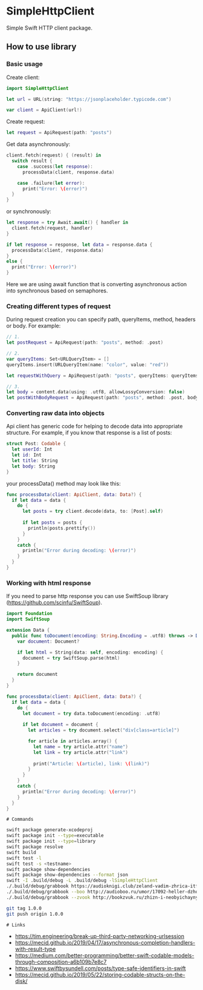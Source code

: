 # SimpleHttpClient

Simple Swift HTTP client package.

## How to use library
    
### Basic usage
        
Create client:
    
```swift
import SimpleHttpClient

let url = URL(string: "https://jsonplaceholder.typicode.com")

var client = ApiClient(url!)
```

Create request:
    
```swift
let request = ApiRequest(path: "posts")
```

Get data asynchronously:

```swift
client.fetch(request) { (result) in
  switch result {
    case .success(let response):
      processData(client, response.data)

    case .failure(let error):
      print("Error: \(error)")
  }
}
```

or synchronously:

```swift
let response = try Await.await() { handler in
  client.fetch(request, handler)
}

if let response = response, let data = response.data {
  processData(client, response.data)
}
else {
  print("Error: \(error)")
}
```    

Here we are using await function that is converting asynchronous action into synchronous
based on semaphores.

### Creating different types of request

During request creation you can specify path, queryItems, method, headers or body. For example:

```swift
// 1.
let postRequest = ApiRequest(path: "posts", method: .post)

// 2.
var queryItems: Set<URLQueryItem> = []
queryItems.insert(URLQueryItem(name: "color", value: "red"))

let requestWithQuery = ApiRequest(path: "posts", queryItems: queryItems)

// 3.
let body = content.data(using: .utf8, allowLossyConversion: false)
let postWithBodyRequest = ApiRequest(path: "posts", method: .post, body: body)
```

### Converting raw data into objects

Api client has generic code for helping to decode data into appropriate structure. For example,
if you know that response is a list of posts:

```swift
struct Post: Codable {
  let userId: Int
  let id: Int
  let title: String
  let body: String
}
```

your processData() method may look like this:

```swift
func processData(client: ApiClient, data: Data?) {
  if let data = data {
    do {
      let posts = try client.decode(data, to: [Post].self)
        
      if let posts = posts {
        println(posts.prettify())
      }
    }
    catch {
      println("Error during decoding: \(error)")
    }
  }
}
```

### Working with html response

If you need to parse http response you can use SwiftSoup library (https://github.com/scinfu/SwiftSoup).

```swift
import Foundation
import SwiftSoup

extension Data {
  public func toDocument(encoding: String.Encoding = .utf8) throws -> Document? {
    var document: Document?

    if let html = String(data: self, encoding: encoding) {
      document = try SwiftSoup.parse(html)
    }

    return document
  }
}

func processData(client: ApiClient, data: Data?) {
  if let data = data {
    do {
      let document = try data.toDocument(encoding: .utf8)
        
      if let document = document {
        let articles = try document.select("div[class=article]")

        for article in articles.array() {
          let name = try article.attr("name")
          let link = try article.attr("link")
  
          print("Article: \(article), link: \(link)")
        }
      }
    }
    catch {
      println("Error during decoding: \(error)")
    }
  }
}
```

    # Commands
    
```sh
swift package generate-xcodeproj
swift package init --type=executable
swift package init --type=library
swift package resolve
swift build
swift test -l
swift test -s <testname>
swift package show-dependencies
swift package show-dependencies --format json
swift -I .build/debug -L .build/debug -lSimpleHttpClient
./.build/debug/grabbook https://audioknigi.club/zeland-vadim-zhrica-itfat
./.build/debug/grabbook --boo http://audioboo.ru/umor/17092-heller-dzhozef-popravka-22.html
./.build/debug/grabbook --zvook http://bookzvuk.ru/zhizn-i-neobyichaynyie-priklyucheniya-soldata-ivana-chonkina-1-litso-neprikosnovennoe-vladimir-voynovich-audiokniga-onlayn/
```

```bash
git tag 1.0.0
git push origin 1.0.0
```

    # Links
    
- https://tim.engineering/break-up-third-party-networking-urlsession
- https://mecid.github.io/2019/04/17/asynchronous-completion-handlers-with-result-type
- https://medium.com/better-programming/better-swift-codable-models-through-composition-a6b109b7e8c7
- https://www.swiftbysundell.com/posts/type-safe-identifiers-in-swift
- https://mecid.github.io/2019/05/22/storing-codable-structs-on-the-disk/
  